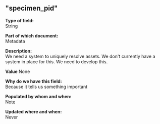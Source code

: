 ## "specimen_pid"

**Type of field:**  
String  

**Part of which document:**  
Metadata

**Description:**  
We need a system to uniquely resolve assets. We don't currently have a system in place for this. We need to develop this.

**Value**
None

**Why do we have this field:**  
Because it tells us something important  

**Populated by whom and when:**  
Note  

**Updated where and when:**  
Never

